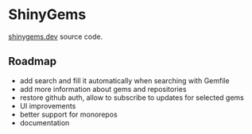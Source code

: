 # ShinyGems
[shinygems.dev](https://shinygems.dev) source code.

## Roadmap
- add search and fill it automatically when searching with Gemfile
- add more information about gems and repositories
- restore github auth, allow to subscribe to updates for selected gems
- UI improvements
- better support for monorepos
- documentation
